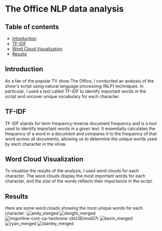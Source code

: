 # The Office NLP data analysis
## Table of contents
* [Introduction](#introduction)
* [TF-IDF](#tf-idf)
* [Word Cloud Visualization](#word-cloud-visualization)
* [Results](#results)

## Introduction
As a fan of the popular TV show The Office, I conducted an analysis of the show's script using natural language processing (NLP) techniques. In particular, I used a tool called TF-IDF to identify important words in the script and uncover unique vocabulary for each character.

## TF-IDF
TF-IDF stands for term frequency-inverse document frequency and is a tool used to identify important words in a given text. It essentially calculates the frequency of a word in a document and compares it to the frequency of that word across all documents, allowing us to determine the unique words used by each character in the show.

## Word Cloud Visualization
To visualize the results of the analysis, I used word clouds for each character. The word clouds display the most important words for each character, and the size of the words reflects their importance in the script. 

## Results
Here are some word clouds showing the most unique words for each character:
![andy_merged](https://user-images.githubusercontent.com/74184204/223240222-b285044d-a8cc-480c-a60f-724434f78cbc.jpg)
![dwight_merged](https://user-images.githubusercontent.com/74184204/223240342-44275146-ddda-4d8b-a0b1-9daab2ae90ba.jpg)
![imgonline-com-ua-twotoone-zblz5EmndQ7r](https://user-images.githubusercontent.com/74184204/223240406-a64e48cc-608f-4b58-85d5-9922195daa1c.jpg)
![kevin_merged](https://user-images.githubusercontent.com/74184204/223240468-d535d01f-5961-47da-9233-f962c8d7845e.jpg)
![ryan_merged](https://user-images.githubusercontent.com/74184204/223240566-2611a47c-cffc-45af-ad2a-af22509776fa.jpg)
![stanley_merged](https://user-images.githubusercontent.com/74184204/223240618-4a086396-3631-4a3b-9429-1e95f5820b82.jpg)
 
